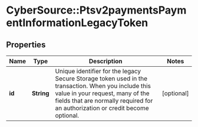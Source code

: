 # CyberSource::Ptsv2paymentsPaymentInformationLegacyToken

## Properties
Name | Type | Description | Notes
------------ | ------------- | ------------- | -------------
**id** | **String** | Unique identifier for the legacy Secure Storage token used in the transaction. When you include this value in your request, many of the fields that are normally required for an authorization or credit become optional.  | [optional] 



